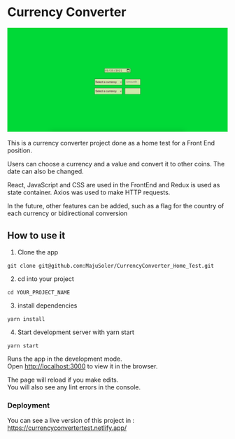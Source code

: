 # Currency Converter

![IMAGE](https://github.com/MajuSoler/CurrencyConverter_Home_Test/blob/main/public/MainPage.png)

This is a currency converter project done as a home test for a Front End position. 

Users can choose a currency and a value and convert it to other coins. The date can also be changed.

React, JavaScript and CSS are used in the FrontEnd and Redux is used as state container.
Axios was used to make HTTP requests.

In the future, other features can be added, such as a flag for the country of each currency or bidirectional conversion

## How to use it

1. Clone the app

```
git clone git@github.com:MajuSoler/CurrencyConverter_Home_Test.git
```

2. cd into your project

```
cd YOUR_PROJECT_NAME
```

3. install dependencies

```
yarn install
```

4. Start development server with yarn start

```
yarn start
```

Runs the app in the development mode.\
Open [http://localhost:3000](http://localhost:3000) to view it in the browser.

The page will reload if you make edits.\
You will also see any lint errors in the console.

### Deployment

You can see a live version of this project in : https://currencyconvertertest.netlify.app/
